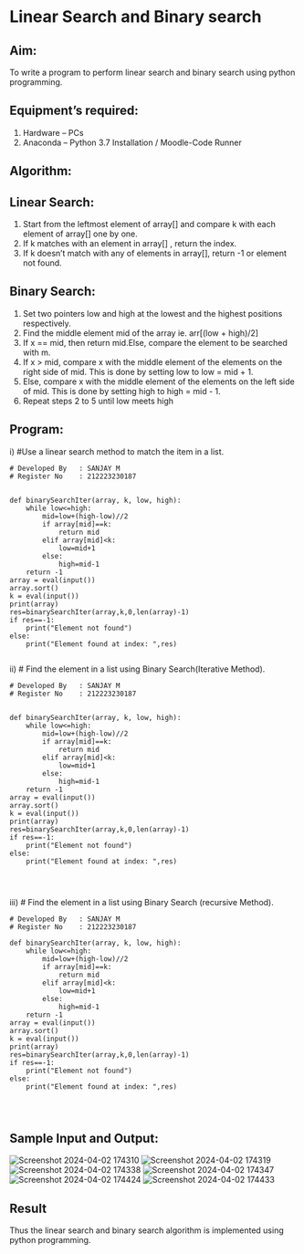 # Linear Search and Binary search
## Aim:
To write a program to perform linear search and binary search using python programming.
## Equipment’s required:
1.	Hardware – PCs
2.	Anaconda – Python 3.7 Installation / Moodle-Code Runner
## Algorithm:
## Linear Search:
1.	Start from the leftmost element of array[] and compare k with each element of array[] one by one.
2.	If k matches with an element in array[] , return the index.
3.	If k doesn’t match with any of elements in array[], return -1 or element not found.
## Binary Search:
1.	Set two pointers low and high at the lowest and the highest positions respectively.
2.	Find the middle element mid of the array ie. arr[(low + high)/2]
3.	If x == mid, then return mid.Else, compare the element to be searched with m.
4.	If x > mid, compare x with the middle element of the elements on the right side of mid. This is done by setting low to low = mid + 1.
5.	Else, compare x with the middle element of the elements on the left side of mid. This is done by setting high to high = mid - 1.
6.	Repeat steps 2 to 5 until low meets high
## Program:
i)	#Use a linear search method to match the item in a list.
```
# Developed By   : SANJAY M
# Register No    : 212223230187


def binarySearchIter(array, k, low, high):
    while low<=high:
        mid=low+(high-low)//2
        if array[mid]==k:
            return mid
        elif array[mid]<k:
            low=mid+1
        else:
            high=mid-1
    return -1
array = eval(input())
array.sort()
k = eval(input()) 
print(array)
res=binarySearchIter(array,k,0,len(array)-1)
if res==-1:
    print("Element not found")
else:
    print("Element found at index: ",res)


```
ii)	# Find the element in a list using Binary Search(Iterative Method).
```
# Developed By   : SANJAY M
# Register No    : 212223230187


def binarySearchIter(array, k, low, high):
    while low<=high:
        mid=low+(high-low)//2
        if array[mid]==k:
            return mid
        elif array[mid]<k:
            low=mid+1
        else:
            high=mid-1
    return -1
array = eval(input())
array.sort()
k = eval(input()) 
print(array)
res=binarySearchIter(array,k,0,len(array)-1)
if res==-1:
    print("Element not found")
else:
    print("Element found at index: ",res)




```
iii)	# Find the element in a list using Binary Search (recursive Method).
```
# Developed By   : SANJAY M
# Register No    : 212223230187

def binarySearchIter(array, k, low, high):
    while low<=high:
        mid=low+(high-low)//2
        if array[mid]==k:
            return mid
        elif array[mid]<k:
            low=mid+1
        else:
            high=mid-1
    return -1
array = eval(input())
array.sort()
k = eval(input()) 
print(array)
res=binarySearchIter(array,k,0,len(array)-1)
if res==-1:
    print("Element not found")
else:
    print("Element found at index: ",res)




```
## Sample Input and Output:
![Screenshot 2024-04-02 174310](https://github.com/sanjayofficial2005/Search-Algorithms/assets/148048602/1be482d8-13a0-467d-8758-8dd2be1684c6)
![Screenshot 2024-04-02 174319](https://github.com/sanjayofficial2005/Search-Algorithms/assets/148048602/4486623a-6ce3-42d3-9873-8729a5f8757e)
![Screenshot 2024-04-02 174338](https://github.com/sanjayofficial2005/Search-Algorithms/assets/148048602/2a6ea525-8231-4fdf-862f-41b6ea1c0803)
![Screenshot 2024-04-02 174347](https://github.com/sanjayofficial2005/Search-Algorithms/assets/148048602/538eb3e7-7745-4a34-b796-70a64675cf0f)
![Screenshot 2024-04-02 174424](https://github.com/sanjayofficial2005/Search-Algorithms/assets/148048602/035b798a-c602-4977-b916-0fd3470052fc)
![Screenshot 2024-04-02 174433](https://github.com/sanjayofficial2005/Search-Algorithms/assets/148048602/00794e67-cd00-477c-a0dc-6eb280dcd462)








## Result
Thus the linear search and binary search algorithm is implemented using python programming.
